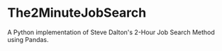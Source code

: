 # The2MinuteJobSearch
A Python implementation of Steve Dalton's 2-Hour Job Search Method using Pandas. 
